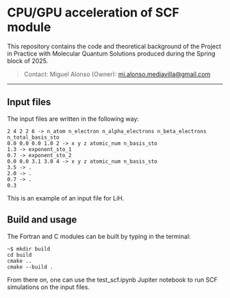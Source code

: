 # CPU/GPU acceleration of SCF module
This repository contains the code and theoretical background of the Project in Practice with Molecular Quantum Solutions produced during the Spring block of 2025.

> Contact:
> Miguel Alonso (Owner): mi.alonso.mediavilla@gmail.com

---

## Input files
The input files are written in the following way:
```console
2 4 2 2 6 -> n_atom n_electron n_alpha_electrons n_beta_electrons n_total_basis_sto
0.0 0.0 0.0 1.0 2 -> x y z atomic_num n_basis_sto
1.3 -> exponent_sto_1
0.7 -> exponent_sto_2
0.0 0.0 3.1 3.0 4 -> x y z atomic_num n_basis_sto
3.5 -> .
2.0 -> .
0.7 -> .
0.3
```
This is an example of an input file for LiH. 


## Build and usage
The Fortran and C modules can be built by typing in the terminal:
```console
~$ mkdir build
cd build
cmake ..
cmake --build .
```
From there on, one can use the test_scf.ipynb Jupiter notebook to run SCF simulations on the input files.
